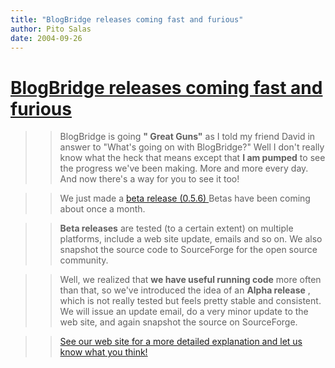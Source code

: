 ```yaml
---
title: "BlogBridge releases coming fast and furious"
author: Pito Salas
date: 2004-09-26
---
```

# [BlogBridge releases coming fast and furious](None)



>>

>> BlogBridge is going **" Great Guns"** as I told my friend David in answer
to "What's going on with BlogBridge?" Well I don't really know what the heck
that means except that **I am pumped** to see the progress we've been making.
More and more every day. And now there's a way for you to see it too!

>>

>> We just made a [beta release (0.5.6)
](<http://blogbridge.com/install/beta/blogbridge.jnlp>)Betas have been coming
about once a month.

>>

>> **Beta releases** are tested (to a certain extent) on multiple platforms,
include a web site update, emails and so on. We also snapshot the source code
to SourceForge for the open source community.

>>

>> Well, we realized that **we have useful running code** more often than
that, so we've introduced the idea of an **Alpha release** , which is not
really tested but feels pretty stable and consistent. We will issue an update
email, do a very minor update to the web site, and again snapshot the source
on SourceForge.

>>

>> [See our web site for a more detailed explanation and let us know what you
think!](<http://www.blogbridge.com/projectpage.htm#releases>)


